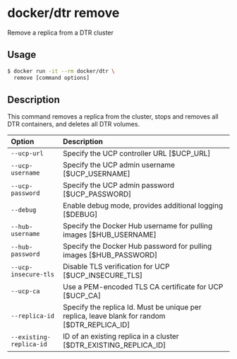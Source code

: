 <!--[metadata]>
+++
title = "remove"
description = "Docker Trusted Registry remove command reference."
keywords = ["docker, registry, reference, remove"]
[menu.main]
parent="dtr_menu_reference"
identifier="dtr_reference_remove"
+++
<![end-metadata]-->

# docker/dtr remove

Remove a replica from a DTR cluster

## Usage

```bash
$ docker run -it --rm docker/dtr \
  remove [command options]
```

## Description

This command removes a replica from the cluster, stops and removes all
DTR containers, and deletes all DTR volumes.

| Option                  | Description                                                                                  |
|:------------------------|:---------------------------------------------------------------------------------------------|
| `--ucp-url`             | Specify the UCP controller URL [$UCP_URL]                                                    |
| `--ucp-username`        | Specify the UCP admin username [$UCP_USERNAME]                                               |
| `--ucp-password`        | Specify the UCP admin password [$UCP_PASSWORD]                                               |
| `--debug`               | Enable debug mode, provides additional logging [$DEBUG]                                      |
| `--hub-username`        | Specify the Docker Hub username for pulling images [$HUB_USERNAME]                           |
| `--hub-password`        | Specify the Docker Hub password for pulling images [$HUB_PASSWORD]                           |
| `--ucp-insecure-tls`    | Disable TLS verification for UCP [$UCP_INSECURE_TLS]                                         |
| `--ucp-ca`              | Use a PEM-encoded TLS CA certificate for UCP [$UCP_CA]                                       |
| `--replica-id`          | Specify the replica Id. Must be unique per replica, leave blank for random [$DTR_REPLICA_ID] |
| `--existing-replica-id` | ID of an existing replica in a cluster [$DTR_EXISTING_REPLICA_ID]                            |
